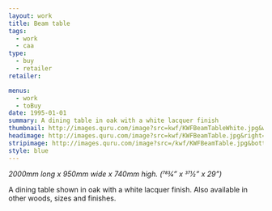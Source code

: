 ```yaml
---
layout: work
title: Beam table
tags:
  - work
  - caa
type:
  - buy
  - retailer
retailer:

menus:
  - work
  - toBuy
date: 1995-01-01
summary: A dining table in oak with a white lacquer finish
thumbnail: http://images.quru.com/image?src=kwf/KWFBeamTableWhite.jpg&width=175&height=175&fill=%23ffffff
headimage: http://images.quru.com/image?src=kwf/KWFBeamTable.jpg&right=0.99&bottom=0.99
stripimage: http://images.quru.com/image?src=/kwf/KWFBeamTable.jpg&bottom=0.80751&top=0.23474
style: blue
---
```

_2000mm long x 950mm wide x 740mm high. (783⁄4” x 371⁄2” x 29”)_

A dining table shown in oak with a white lacquer finish. Also available in other woods, sizes and finishes.
